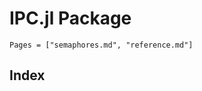 # IPC.jl Package

```@contents
Pages = ["semaphores.md", "reference.md"]
```

## Index

```@index
```
